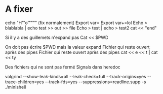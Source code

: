 # A fixer

echo "H'"o'"""" (fix normalement)
Export var=
Export var+=lol
Echo > blablabla | echo test >> out >> file
Echo > test | echo > test2
cat << "end"

Si il y a des guillemets n'expand pas
Cat << $PWD

On doit pas écrire $PWD mais la valeur expand
Fichier qui reste ouvert après des pipes
Fichier qui reste ouvert après des pipes
cat << e << t | cat << ty

Des fichiers qui ne sont pas fermé
Signals dans heredoc

valgrind --show-leak-kinds=all --leak-check=full --track-origins=yes --trace-children=yes --track-fds=yes --suppressions=readline.supp -s ./minishell
